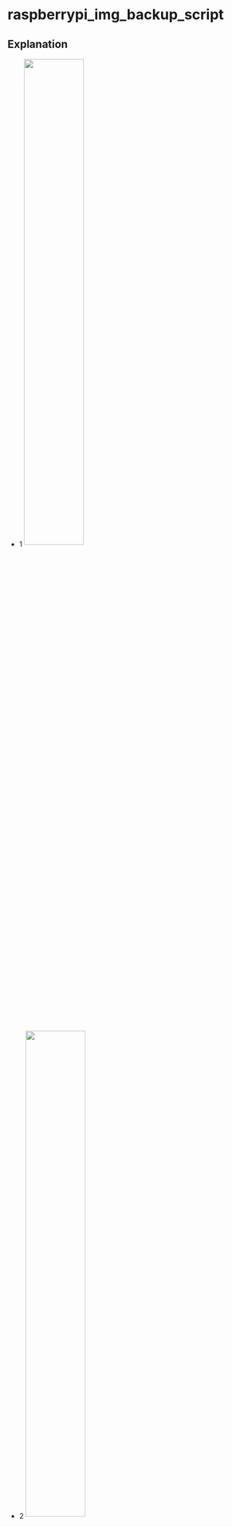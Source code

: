 # raspberrypi_img_backup_script

## Explanation

* 1 <img src="https://user-images.githubusercontent.com/36920367/44411694-1925e900-a5a2-11e8-8f95-12c26387896f.PNG" width="50%" align="center">
* 2 <img src="https://user-images.githubusercontent.com/36920367/44411747-335fc700-a5a2-11e8-8d7a-93c4561cb746.PNG" width="50%" align="center">
* 3 <img src="https://user-images.githubusercontent.com/36920367/44411751-35298a80-a5a2-11e8-9489-a085735a6f7a.PNG" width="50%" align="center">

I hope you should have tried back up img file while using raspberry pi. 
When you use ‘gparted’ to back up img file, you might encounter with error image such as picture no.1.
This error occurs when compacting size is over-limited than the least set size. 
By remaining 300MB~500MB of storage space, resizing process will work normally.
However, remaining these storage space leads to speed lag of reading and writing.
Concerning about how to resize perfect made me write this script.
Although the function is quite straightforward and a bit mixed up cause I’m not a professional programmer, I hope to be helpful.

If you use this script to create a Raspberrypi backup image file, you can create an image file that is more efficient than gparted by creating an image file with 1 to 0.5% free space as shown in pictures 2 and 3. In addition, auto resizing function is also written to the script when booting SD card, so you do not need to resize the partition using raspi-config after booting.

## Getting Started
* OS : ubuntu or debian .. (etc)
* Prerequisites Program : nothing..

We recommend that you run the script in Ubuntu because it was created in the default environment. Or you can look at the script and think about installing the required programs yourself.

## HOW TO USE

Care point! Before downloading and running  this script, make sure you back up in advance with a proven method!

Import the script into the git clone.

```
git clone https://github.com/dydgns2017/raspberrypi_img_backup_script.git
cd raspberrypi_img_backup_script
```

Before using the script, make sure that flash memory is plugged 
in and check the memory device name through the fdisk command as follows:

```
sudo fdisk -l 
```

ex ) print

```
Disk /dev/sdb: 14.9 GiB, 15931539456 bytes, 31116288 sectors
Units: sectors of 1 * 512 = 512 bytes
Sector size (logical/physical): 512 bytes / 512 bytes
I/O size (minimum/optimal): 512 bytes / 512 bytes
Disklabel type: dos
Disk identifier: 0x86310bac

Device     Boot Start     End Sectors  Size Id Type
/dev/sdb1        8192   96663   88472 43.2M  c W95 FAT32 (LBA)
/dev/sdb2       98304 4138976 4040673  1.9G 83 Linux
```

Remember the name of the printed memory device and run the script by 
specifying the device name and image file name as factor values.

```
sudo bash raspberrypi_img_backup.sh /dev/xxx xxx.img
```

ex ) excute script

```
sudo bash raspberrypi_img_backup.sh /dev/sdb Raspberrypi.img
```

When the entire script ends, check to see if the disk is write normally with 
the following command and test it on the raspberry pi:

```
sudo fdisk -l
```

ex ) print

```
Device     Boot Start     End Sectors  Size Id Type
/dev/sdb1        8192   96663   88472 43.2M  c W95 FAT32 (LBA)
/dev/sdb2       98304 4138976 4040673  1.9G 83 Linux
```

## Authors
* **Yonghoon Jung** - *University : Sunkyul Univ* -
* **Seungwon Lee** - *University : Korea Univ* -

## reference
* https://raspberrypi.stackexchange.com/questions/499/how-can-i-resize-my-root-partition
* https://github.com/RPi-Distro/raspi-config/blob/master/raspi-config
